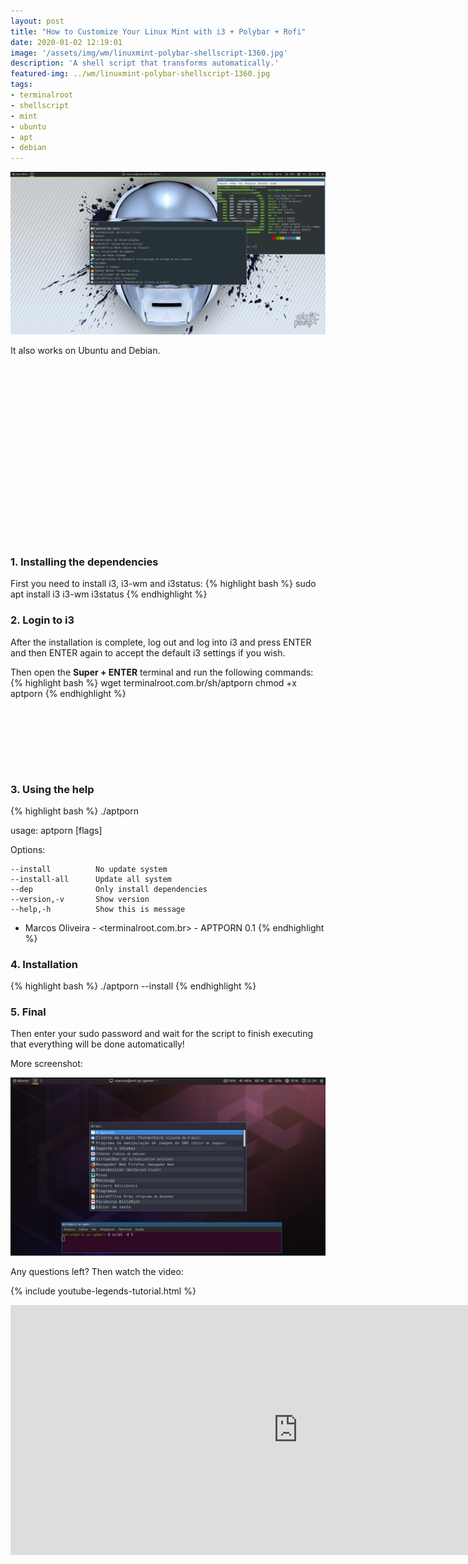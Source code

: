 ```yaml
---
layout: post
title: "How to Customize Your Linux Mint with i3 + Polybar + Rofi"
date: 2020-01-02 12:19:01
image: '/assets/img/wm/linuxmint-polybar-shellscript-1360.jpg'
description: 'A shell script that transforms automatically.'
featured-img: ../wm/linuxmint-polybar-shellscript-1360.jpg
tags:
- terminalroot
- shellscript
- mint
- ubuntu
- apt
- debian
---
```


![How to Customize Your Linux Mint with i3 + Polybar + Rofi](/assets/img/wm/linuxmint-polybar-shellscript-1360.jpg)

It also works on Ubuntu and Debian.

<!-- QUADRADO -->
<script async src="//pagead2.googlesyndication.com/pagead/js/adsbygoogle.js"></script>
<ins class="adsbygoogle"
style="display:inline-block;width:336px;height:280px"
data-ad-client="ca-pub-2838251107855362"
data-ad-slot="5351066970"></ins>
<script>
(adsbygoogle = window.adsbygoogle || []).push({});
</script>

### 1. Installing the dependencies
First you need to install i3, i3-wm and i3status:
{% highlight bash %}
sudo apt install i3 i3-wm i3status
{% endhighlight %}

### 2. Login to i3
After the installation is complete, log out and log into i3 and press ENTER and then ENTER again to accept the default i3 settings if you wish.

Then open the **Super + ENTER** terminal and run the following commands:
{% highlight bash %}
wget terminalroot.com.br/sh/aptporn
chmod +x aptporn
{% endhighlight %}

<!-- LISTA MIN -->
<script async src="//pagead2.googlesyndication.com/pagead/js/adsbygoogle.js"></script>
<ins class="adsbygoogle"
style="display:inline-block;width:730px;height:95px"
data-ad-client="ca-pub-2838251107855362"
data-ad-slot="5351066970"></ins>
<script>
(adsbygoogle = window.adsbygoogle || []).push({});
</script>

### 3. Using the help
{% highlight bash %}
./aptporn

usage: aptporn [flags]

  Options:

    --install          No update system
    --install-all      Update all system
    --dep              Only install dependencies
    --version,-v       Show version
    --help,-h          Show this is message

* Marcos Oliveira - <terminalroot.com.br> - APTPORN 0.1
{% endhighlight %}


### 4. Installation
{% highlight bash %}
./aptporn --install
{% endhighlight %}

<!-- RETANGULO LARGO 2 -->
<script async src="//pagead2.googlesyndication.com/pagead/js/adsbygoogle.js"></script>
<ins class="adsbygoogle"
style="display:block; text-align:center;"
data-ad-layout="in-article"
data-ad-format="fluid"
data-ad-client="ca-pub-2838251107855362"
data-ad-slot="8549252987"></ins>
<script>
(adsbygoogle = window.adsbygoogle || []).push({});
</script>

### 5. Final
Then enter your sudo password and wait for the script to finish executing that everything will be done automatically!

More screenshot:

![Ubuntu aptporn](/assets/img/wm/ubuntu.jpg)

Any questions left? Then watch the video:

{% include youtube-legends-tutorial.html %}

<iframe width="920" height="400" src="https://www.youtube.com/embed/EBn5coWv1_g" frameborder="0" allow="accelerometer; autoplay; encrypted-media; gyroscope; picture-in-picture" allowfullscreen></iframe>
